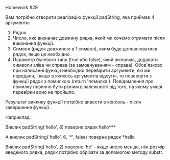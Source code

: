 Homework #29

Вам потрібно створити реалізацію функції padString, яка приймає 4 аргументи:

1. Рядок
2. Число, яке визначає довжину рядка, який ми хочемо отримати після виконання функції.
3. Символ (рядок довжиною в 1 символ), яким буде доповнюватися рядок, якщо це необхідно.
4. Параметр булевого типу (true або false), який визначає, додавати символи зліва чи 
справа (за замовчуванням - справа).
Обов'язково при написанні функції необхідно перевірити аргументи, які ми передали, і 
якщо в якихось аргументів відсутні, то повернути з функції рядок з помилкою 
(return 'помилка'). Повідомлення про помилку повинно бути різним в залежності від того,
на якому умові перевірки воно не пройшло.

Результат виклику функції потрібно вивести в консоль - після завершення функції.

Наприклад:

Виклик padString('hello', 8) поверне рядок hello***

А виклик padString('hello', 6, '*', false) поверне рядок *hello

Виклик padString('hello', 2) поверне 'he' - якщо число менше, ніж розмір введеного 
рядка, рядок потрібно обрізати за допомогою методу substr.